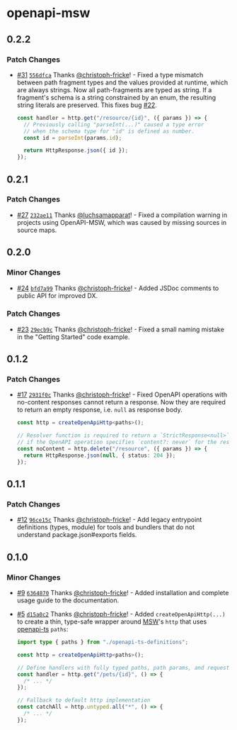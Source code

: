 # openapi-msw

## 0.2.2

### Patch Changes

- [#31](https://github.com/christoph-fricke/openapi-msw/pull/31) [`556dfca`](https://github.com/christoph-fricke/openapi-msw/commit/556dfca3a2c87eeec6f1f7acd2db63af52df2806) Thanks [@christoph-fricke](https://github.com/christoph-fricke)! - Fixed a type mismatch between path fragment types and the values provided at runtime, which are always strings. Now all path-fragments are typed as string. If a fragment's schema is a string constrained by an enum, the resulting string literals are preserved. This fixes bug [#22](https://github.com/christoph-fricke/openapi-msw/issues/22).

  ```typescript
  const handler = http.get("/resource/{id}", ({ params }) => {
    // Previously calling "parseInt(...)" caused a type error
    // when the schema type for "id" is defined as number.
    const id = parseInt(params.id);

    return HttpResponse.json({ id });
  });
  ```

## 0.2.1

### Patch Changes

- [#27](https://github.com/christoph-fricke/openapi-msw/pull/27) [`232ae11`](https://github.com/christoph-fricke/openapi-msw/commit/232ae11b46bda40ec493b4eed6c270e4a9160a00) Thanks [@luchsamapparat](https://github.com/luchsamapparat)! - Fixed a compilation warning in projects using OpenAPI-MSW, which was caused by missing sources in source maps.

## 0.2.0

### Minor Changes

- [#24](https://github.com/christoph-fricke/openapi-msw/pull/24) [`bfd7a99`](https://github.com/christoph-fricke/openapi-msw/commit/bfd7a997c662c29bac8a91ea0952993c20dadee8) Thanks [@christoph-fricke](https://github.com/christoph-fricke)! - Added JSDoc comments to public API for improved DX.

### Patch Changes

- [#23](https://github.com/christoph-fricke/openapi-msw/pull/23) [`29ecb9c`](https://github.com/christoph-fricke/openapi-msw/commit/29ecb9cbccff09d042fe3e55552c906e22f6054c) Thanks [@christoph-fricke](https://github.com/christoph-fricke)! - Fixed a small naming mistake in the "Getting Started" code example.

## 0.1.2

### Patch Changes

- [#17](https://github.com/christoph-fricke/openapi-msw/pull/17) [`2931f0c`](https://github.com/christoph-fricke/openapi-msw/commit/2931f0c37e5ca66378ec2a9596e07736b417a96b) Thanks [@christoph-fricke](https://github.com/christoph-fricke)! - Fixed OpenAPI operations with no-content responses cannot return a response. Now they are required to return an empty response, i.e. `null` as response body.

  ```typescript
  const http = createOpenApiHttp<paths>();

  // Resolver function is required to return a `StrictResponse<null>` (empty response)
  // if the OpenAPI operation specifies `content?: never` for the response.
  const noContent = http.delete("/resource", ({ params }) => {
    return HttpResponse.json(null, { status: 204 });
  });
  ```

## 0.1.1

### Patch Changes

- [#12](https://github.com/christoph-fricke/openapi-msw/pull/12) [`96ce15c`](https://github.com/christoph-fricke/openapi-msw/commit/96ce15c5f81535fb1091143dab2dce671ba65836) Thanks [@christoph-fricke](https://github.com/christoph-fricke)! - Add legacy entrypoint definitions (types, module) for tools and bundlers that do not understand package.json#exports fields.

## 0.1.0

### Minor Changes

- [#9](https://github.com/christoph-fricke/openapi-msw/pull/9) [`6364870`](https://github.com/christoph-fricke/openapi-msw/commit/636487083c131f582507b096318d114c97131630) Thanks [@christoph-fricke](https://github.com/christoph-fricke)! - Added installation and complete usage guide to the documentation.

- [#5](https://github.com/christoph-fricke/openapi-msw/pull/5) [`d15a0c2`](https://github.com/christoph-fricke/openapi-msw/commit/d15a0c2720f4d51415309f432cdc50aefb90f25f) Thanks [@christoph-fricke](https://github.com/christoph-fricke)! - Added `createOpenApiHttp(...)` to create a thin, type-safe wrapper around [MSW](https://mswjs.io/)'s `http` that uses [openapi-ts](https://openapi-ts.pages.dev/introduction/) `paths`:

  ```ts
  import type { paths } from "./openapi-ts-definitions";

  const http = createOpenApiHttp<paths>();

  // Define handlers with fully typed paths, path params, and request/response bodies
  const handler = http.get("/pets/{id}", () => {
    /* ... */
  });

  // Fallback to default http implementation
  const catchAll = http.untyped.all("*", () => {
    /* ... */
  });
  ```
